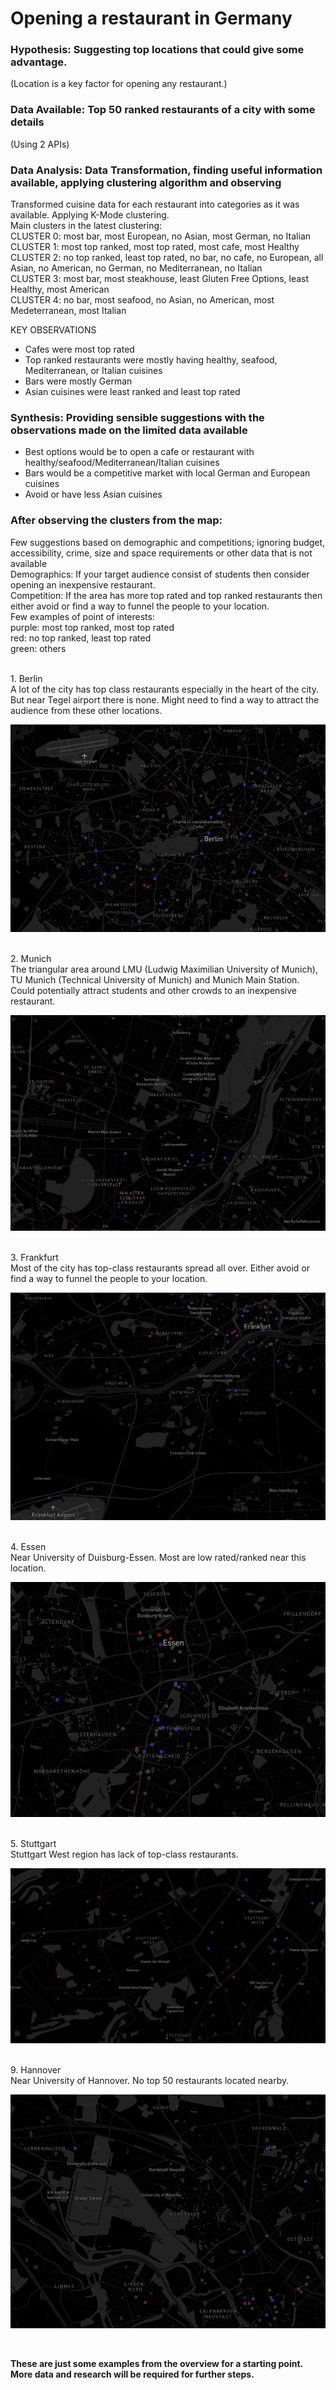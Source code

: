 # Opening a restaurant in Germany
### Hypothesis: Suggesting top locations that could give some advantage. <br/>
(Location is a key factor for opening any restaurant.)
<br/>
### Data Available: Top 50 ranked restaurants of a city with some details<br/>
(Using 2 APIs)
<br/>

### Data Analysis: Data Transformation, finding useful information available, applying clustering algorithm and observing <br/>
Transformed cuisine data for each restaurant into categories as it was available. Applying K-Mode clustering.<br/>
Main clusters in the latest clustering: <br/>
CLUSTER 0: most bar, most European, no Asian, most German, no Italian <br/>
CLUSTER 1: most top ranked, most top rated, most cafe, most Healthy <br/>
CLUSTER 2: no top ranked, least top rated, no bar, no cafe, no European, all Asian, no American, no German, no Mediterranean, no Italian <br/>
CLUSTER 3: most bar, most steakhouse, least Gluten Free Options, least Healthy, most American <br/>
CLUSTER 4: no bar, most seafood, no Asian, no American, most Medeterranean, most Italian <br/>

KEY OBSERVATIONS <br/>
* Cafes were most top rated
* Top ranked restaurants were mostly having healthy, seafood, Mediterranean, or Italian cuisines
* Bars were mostly German
* Asian cuisines were least ranked and least top rated

### Synthesis: Providing sensible suggestions with the observations made on the limited data available <br/>
* Best options would be to open a cafe or restaurant with healthy/seafood/Mediterranean/Italian cuisines
* Bars would be a competitive market with local German and European cuisines
* Avoid or have less Asian cuisines

### After observing the clusters from the map:
Few suggestions based on demographic and competitions; ignoring budget, accessibility, crime, size and space requirements or other data that is not available <br/>
Demographics: If your target audience consist of students then consider opening an inexpensive restaurant.<br/>
Competition: If the area has more top rated and top ranked restaurants then either avoid or find a way to funnel the people to your location. <br/>
Few examples of point of interests:<br/>
purple: most top ranked, most top rated <br/>
red: no top ranked, least top rated <br/>
green: others<br/>

<br/>
1. Berlin <br/>
A lot of the city has top class restaurants especially in the heart of the city. But near Tegel airport there is none. Might need to find a way to attract the audience from these other locations.<br/>

![](Pics/s1.PNG)

<br/>
2. Munich <br/>
The triangular area around LMU (Ludwig Maximilian University of Munich), TU Munich (Technical University of Munich) and Munich Main Station. Could potentially attract students and other crowds to an inexpensive restaurant.<br/>

![](Pics/s2.PNG)

<br/>
3. Frankfurt <br/>
Most of the city has top-class restaurants spread all over. Either avoid or find a way to funnel the people to your location.<br/>

![](Pics/s3.PNG)

<br/>
4. Essen <br/>
Near University of Duisburg-Essen. Most are low rated/ranked near this location. <br/>

![](Pics/s4.PNG)

<br/>
5. Stuttgart <br/>
Stuttgart West region has lack of top-class restaurants.<br/>

![](Pics/s5.PNG)

<br/>
9. Hannover <br/>
Near University of Hannover. No top 50 restaurants located nearby. <br/>

![](Pics/s6.PNG)

<br/>

__These are just some examples from the overview for a starting point. More data and research will be required for further steps.__
